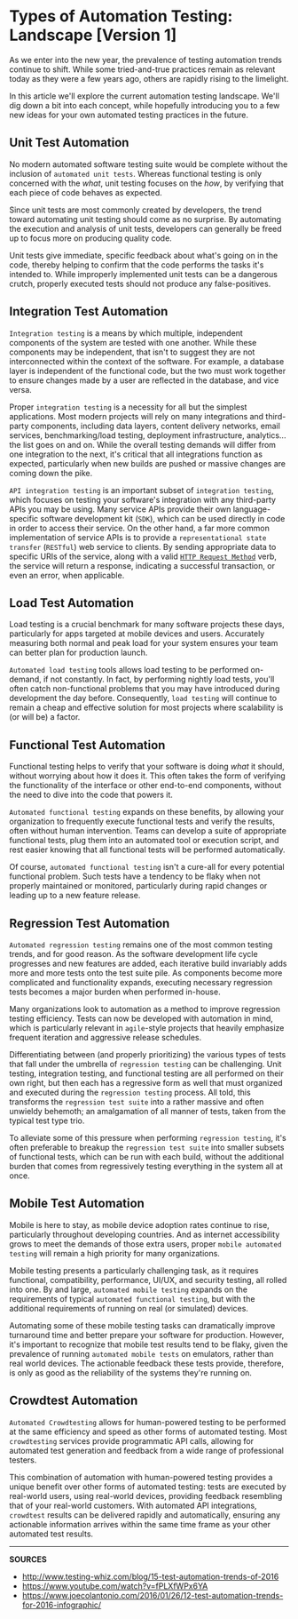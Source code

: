 # Types of Automation Testing: Landscape [Version 1]

As we enter into the new year, the prevalence of testing automation trends continue to shift.  While some tried-and-true practices remain as relevant today as they were a few years ago, others are rapidly rising to the limelight.

In this article we'll explore the current automation testing landscape.  We'll dig down a bit into each concept, while hopefully introducing you to a few new ideas for your own automated testing practices in the future.

## Unit Test Automation

No modern automated software testing suite would be complete without the inclusion of `automated unit tests`.  Whereas functional testing is only concerned with the _what_, unit testing focuses on the _how_, by verifying that each piece of code behaves as expected.

Since unit tests are most commonly created by developers, the trend toward automating unit testing should come as no surprise.  By automating the execution and analysis of unit tests, developers can generally be freed up to focus more on producing quality code.

Unit tests give immediate, specific feedback about what's going on in the code, thereby helping to confirm that the code performs the tasks it's intended to.  While improperly implemented unit tests can be a dangerous crutch, properly executed tests should not produce any false-positives.

## Integration Test Automation

`Integration testing` is a means by which multiple, independent components of the system are tested with one another.  While these components may be independent, that isn't to suggest they are not interconnected within the context of the software.  For example, a database layer is independent of the functional code, but the two must work together to ensure changes made by a user are reflected in the database, and vice versa.

Proper `integration testing` is a necessity for all but the simplest applications.  Most modern projects will rely on many integrations and third-party components, including data layers, content delivery networks, email services, benchmarking/load testing, deployment infrastructure, analytics... the list goes on and on.  While the overall testing demands will differ from one integration to the next, it's critical that all integrations function as expected, particularly when new builds are pushed or massive changes are coming down the pike.

`API integration testing` is an important subset of `integration testing`, which focuses on testing your software's integration with any third-party APIs you may be using.  Many service APIs provide their own language-specific software development kit (`SDK`), which can be used directly in code in order to access their service.  On the other hand, a far more common implementation of service APIs is to provide a `representational state transfer` (`RESTful`) web service to clients.  By sending appropriate data to specific URIs of the service, along with a valid [`HTTP Request Method`](https://en.wikipedia.org/wiki/Hypertext_Transfer_Protocol#Request_methods) verb, the service will return a response, indicating a successful transaction, or even an error, when applicable.

## Load Test Automation

Load testing is a crucial benchmark for many software projects these days, particularly for apps targeted at mobile devices and users.  Accurately measuring both normal and peak load for your system ensures your team can better plan for production launch.

`Automated load testing` tools allows load testing to be performed on-demand, if not constantly.  In fact, by performing nightly load tests, you'll often catch non-functional problems that you may have introduced during development the day before.  Consequently, `load testing` will continue to remain a cheap and effective solution for most projects where scalability is (or will be) a factor.

## Functional Test Automation

Functional testing helps to verify that your software is doing _what_ it should, without worrying about how it does it.  This often takes the form of verifying the functionality of the interface or other end-to-end components, without the need to dive into the code that powers it.

`Automated functional testing` expands on these benefits, by allowing your organization to frequently execute functional tests and verify the results, often without human intervention.  Teams can develop a suite of appropriate functional tests, plug them into an automated tool or execution script, and rest easier knowing that all functional tests will be performed automatically.

Of course, `automated functional testing` isn't a cure-all for every potential functional problem.  Such tests have a tendency to be flaky when not properly maintained or monitored, particularly during rapid changes or leading up to a new feature release.

## Regression Test Automation

`Automated regression testing` remains one of the most common testing trends, and for good reason.  As the software development life cycle progresses and new features are added, each iterative build invariably adds more and more tests onto the test suite pile.  As components become more complicated and functionality expands, executing necessary regression tests becomes a major burden when performed in-house.

Many organizations look to automation as a method to improve regression testing efficiency.  Tests can now be developed with automation in mind, which is particularly relevant in `agile`-style projects that heavily emphasize frequent iteration and aggressive release schedules.

Differentiating between (and properly prioritizing) the various types of tests that fall under the umbrella of `regression testing` can be challenging.  Unit testing, integration testing, and functional testing are all performed on their own right, but then each has a regressive form as well that must organized and executed during the `regression testing` process.  All told, this transforms the `regression test suite` into a rather massive and often unwieldy behemoth; an amalgamation of all manner of tests, taken from the typical test type trio.

To alleviate some of this pressure when performing `regression testing`, it's often preferable to breakup the `regression test suite` into smaller subsets of functional tests, which can be run with each build, without the additional burden that comes from regressively testing everything in the system all at once.

## Mobile Test Automation

Mobile is here to stay, as mobile device adoption rates continue to rise, particularly throughout developing countries.  And as internet accessibility grows to meet the demands of those extra users, proper `mobile automated testing` will remain a high priority for many organizations.

Mobile testing presents a particularly challenging task, as it requires functional, compatibility, performance, UI/UX, and security testing, all rolled into one.  By and large, `automated mobile testing` expands on the requirements of typical `automated functional testing`, but with the additional requirements of running on real (or simulated) devices.

Automating some of these mobile testing tasks can dramatically improve turnaround time and better prepare your software for production.  However, it's important to recognize that mobile test results tend to be flaky, given the prevalence of running `automated mobile tests` on emulators, rather than real world devices.  The actionable feedback these tests provide, therefore, is only as good as the reliability of the systems they're running on.

## Crowdtest Automation

`Automated Crowdtesting` allows for human-powered testing to be performed at the same efficiency and speed as other forms of automated testing.  Most `crowdtesting` services provide programmatic API calls, allowing for automated test generation and feedback from a wide range of professional testers.

This combination of automation with human-powered testing provides a unique benefit over other forms of automated testing: tests are executed by real-world users, using real-world devices, providing feedback resembling that of your real-world customers.  With automated API integrations, `crowdtest` results can be delivered rapidly and automatically, ensuring any actionable information arrives within the same time frame as your other automated test results.

---

**SOURCES**

- http://www.testing-whiz.com/blog/15-test-automation-trends-of-2016
- https://www.youtube.com/watch?v=fPLXfWPx6YA
- https://www.joecolantonio.com/2016/01/26/12-test-automation-trends-for-2016-infographic/